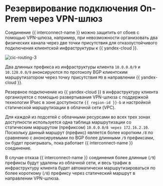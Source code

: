 # Резервирование подключения On-Prem через VPN-шлюз

Соединение {{ interconnect-name }} можно защитить от сбоев с помощью VPN-шлюза, например, при невозможности организовать два физических канала через две точки присутствия для отказоустойчивого подключения клиентской инфраструктуры к {{ yandex-cloud }}.

![cic-routing-3](../../_assets/interconnect/cic-routing-3.svg)

Два длинных префикса из инфраструктуры клиента `10.0.0.0/9` и `10.128.0.0/9` анонсируются по протоколу BGP клиентским маршрутизатором через точку присутствия `M9` в направлении {{ yandex-cloud }}.

Резервное подключение из {{ yandex-cloud }} в инфраструктуру клиента организуется с помощью развертывания VPN-шлюза с поддержкой технологии IPsec в зоне доступности `{{ region-id }}-b` и настройкой статической маршрутизации в облачной сети (VPC).

Для каждой из подсетей с облачными ресурсами во всех трех зонах доступности используется одна таблица маршрутизации со статическим маршрутом (префиксом) `10.0.0.0/8 через 172.16.2.10`. Поскольку данный маршрут (префикс) является более коротким `/8` по сравнению с анонсируемыми по BGP более длинными `/9` префиксами, он будет проигрывать, пока работает {{ interconnect-name }} соединение.

В случае отказа {{ interconnect-name }} соединения более длинные (`/9`) префиксы будут удалены из облачной сети, и весь трафик в инфраструктуру клиента будет автоматически маршрутизироваться по более короткому (`/8`) префиксу через статический маршрут в направлении VPN-шлюза.

